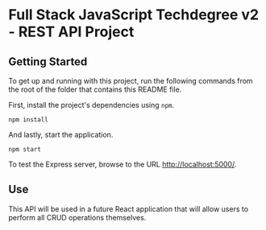 
# Full Stack JavaScript Techdegree v2 - REST API Project



## Getting Started

To get up and running with this project, run the following commands from the root of the folder that contains this README file.

First, install the project's dependencies using `npm`.

```
npm install

```

And lastly, start the application.

```
npm start
```

To test the Express server, browse to the URL [http://localhost:5000/](http://localhost:5000/).

## Use

This API will be used in a future React application that will allow users to perform all CRUD operations themselves. 
